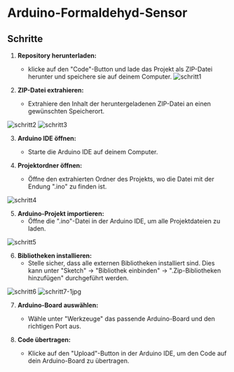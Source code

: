 # Arduino-Formaldehyd-Sensor

## Schritte

1. **Repository herunterladen:**
   - klicke auf den "Code"-Button und lade das Projekt als ZIP-Datei herunter und speichere sie auf deinem Computer.
![schritt1](https://github.com/Sim-6/arduino-formaldehyd-sensor/assets/77213277/e56d1ba3-bacb-45fb-a378-f4c59233662b)

2. **ZIP-Datei extrahieren:**
   - Extrahiere den Inhalt der heruntergeladenen ZIP-Datei an einen gewünschten Speicherort.

![schritt2](https://github.com/Sim-6/arduino-formaldehyd-sensor/assets/77213277/eccef2fe-fa76-4db6-9e1c-5581a2c3c978)
![schritt3](https://github.com/Sim-6/arduino-formaldehyd-sensor/assets/77213277/9fe0cfb0-941d-46da-8c29-1ba3b58e6f34)

3. **Arduino IDE öffnen:**
   - Starte die Arduino IDE auf deinem Computer.

4. **Projektordner öffnen:**
   - Öffne den extrahierten Ordner des Projekts, wo die Datei mit der Endung ".ino" zu finden ist.

![schritt4](https://github.com/Sim-6/arduino-formaldehyd-sensor/assets/77213277/a53705bb-cf79-40fe-9111-37c9777672db)

5. **Arduino-Projekt importieren:**
   - Öffne die ".ino"-Datei in der Arduino IDE, um alle Projektdateien zu laden.
  
![schritt5](https://github.com/Sim-6/arduino-formaldehyd-sensor/assets/77213277/e5f031e9-0e12-4a4a-a13e-574cb6c90b9f)

6. **Bibliotheken installieren:**
   - Stelle sicher, dass alle externen Bibliotheken installiert sind. Dies kann unter "Sketch" -> "Bibliothek einbinden" -> ".Zip-Bibliotheken hinzufügen" durchgeführt werden.
   
![schritt6](https://github.com/Sim-6/arduino-formaldehyd-sensor/assets/77213277/81d3d30d-f210-434b-9ec3-9a9a4ccdb754)
![schritt7-1jpg](https://github.com/Sim-6/arduino-formaldehyd-sensor/assets/77213277/d7ad26b8-f423-4d1e-80b1-1ef32184f8c3)

7. **Arduino-Board auswählen:**
   - Wähle unter "Werkzeuge" das passende Arduino-Board und den richtigen Port aus.

8. **Code übertragen:**
    - Klicke auf den "Upload"-Button in der Arduino IDE, um den Code auf dein Arduino-Board zu übertragen.

